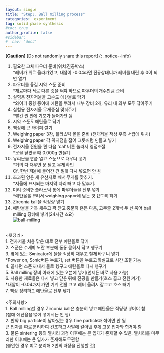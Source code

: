 ```yaml
---
layout: single
title: "Step1. Ball milling process"
categories:  experiment
tag: solid phase synthesis
#toc: true
author_profile: false
#sidebar:
#  nav: "docs"
---
```


**[Caution]** [Do not randomly share this report]
{: .notice--info}

1. 필요한 고체 파우더 준비(위치:진공박스)<br>
 *레버가 위로 올라가있고, 내압이 -0.04라면 진공상태니까 레버를 내린 후 0이 되면 열기<br>
2. 파우더를 옮길 시약 스푼 준비<br>
 *재료마다 서로 다른 것을 써야 하므로 파우더의 개수만큼 준비<br>
3. 실험용 전자저울을 고순도 에탄올로 닦기<br>
 *와이퍼 중형 종이에 에탄올 뿌려서 내부 장비 2개, 유리 내 외부 모두 닦아주기<br>
4. 실험용 전자저울 무게중심 맞춰주기<br>
 *빨간 원 안에 기포가 들어가면 됨<br>
5. 시약 스푼도 에탄올로 닦기<br>
6. 책상에 큰 와이퍼 깔기<br>
7. Weighing paper 3장, 플라스틱 볼을 준비 (전자저울 책상 우측 서랍에 위치)<br>
8. Weighing paper 각 꼭지점을 접어 그릇처럼 만들고 넣기<br>
9. 전자저울 전원을 켠 다음 'cal' 버튼 눌러서 영점조절<br>
 *문을 닫았을 때 0.000g 만들기<br>
10.	유리문을 반쯤 열고 스푼으로 파우더 넣기<br>
 *거의 다 채우면 문 닫고 무게 확인<br>
 Cf. 한번 저울에 들어간 건 절대 다시 넣으면 안 됨<br>
11.	초과된 양은 새 유산지로 빼서 무게를 맞추기.<br>
 *저울에 표시되는 마지막 자리 빼고 다 맞추기.<br>
12.	미리 준비한 플라스틱 통에 파우더들을 전부 넣기<br>
 *에탄올을 뿌려서 weighing paper에 남는 것 없도록 하기<br>
13.	Zirconia ball을 적정량 넣기<br>
14.	에탄올을 가득 채우고 꽉 닫고 충분히 흔든 다음, 고무줄 2개씩 두 번 묶어 ball milling 장비에 넣기(24시간 소요)<br>
![ball-milling](https://github.com/user-attachments/assets/7d5f9b57-e40c-4d85-b133-330ac76934e5)
<br>
<뒷정리><br>
1. 전자저울 처음 닦은 대로 전부 에탄올로 닦기<br>
2. 스푼은 수세미 노란 부분에 퐁퐁 묻혀서 닦고 헹구기<br>
3. 옆에 있는 Sonicator에 물을 적당히 채우고 철제 바구니 넣기<br>
 *Power on, Sonic버튼 누르기, set 버튼을 누르고 화살표로 시간 조절 가능<br>
4. 끝나면 스푼 꺼내서 물로 헹구고 에탄올로 다시 헹구기<br>  
5. Ball milling 장비 아래에 있는 오븐에 넣기(언제든 바로 사용 가능)<br>
6. 사용한 재료들은 다시 넣고 닫은 뒤에 진공을 만들기(호스 꼽고 전원 켜기)<br>
 *내압이 -0.04까지 가면 기계 전원 끄고 레버 올려서 잠그고 호스 빼기<br>
7. 책상 정리하고 에탄올로 전부 닦기<br>
<br>
<주의사항><br>
1. Ball milling할 경우 Zirconia ball은 충분히 넣고 에탄올은 적당량 넣어야 함<br>
(절대 에탄올을 많이 넣어서는 안 됨)<br>
2. 만약 big particle이 남아있는 경우 fine particle과 섞이면 안 됨<br>
큰 입자를 따로 분리하여 건조하고 사발에 갈아낸 후에 고운 입자와 합쳐야 함<br>
3. 물론 sintering 등의 열처리 과정 이후에는 큰 입자가 존재할 수 있음. 열처리를 마무리한 이후에는 큰 입자가 존재해도 무관함<br>
(불안한 경우 따로 분리해 2번의 과정을 진행할 것)<br>
